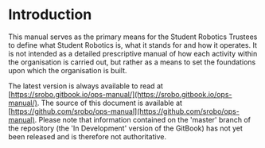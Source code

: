 # Introduction

This manual serves as the primary means for the Student Robotics Trustees to define what Student Robotics is, what it stands for and how it operates. It is not intended as a detailed prescriptive manual of how each activity within the organisation is carried out, but rather as a means to set the foundations upon which the organisation is built.

The latest version is always available to read at [https://srobo.gitbook.io/ops-manual/](https://srobo.gitbook.io/ops-manual/). The source of this document is available at [https://github.com/srobo/ops-manual](https://github.com/srobo/ops-manual). Please note that information contained on the 'master' branch of the repository \(the 'In Development' version of the GitBook\) has not yet been released and is therefore not authoritative.

